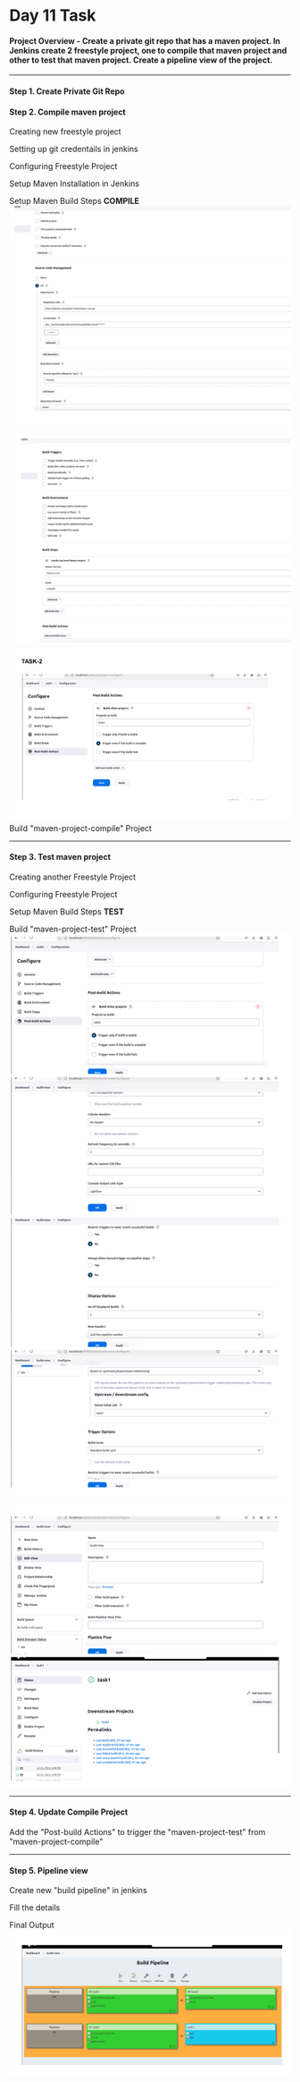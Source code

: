 # Day 11 Task

#### Project Overview - Create a private git repo that has a maven project. In Jenkins create 2 freestyle project, one to compile that maven project and other to test that maven project. Create a pipeline view of the project.

---

#### Step 1. Create Private Git Repo


#### Step 2. Compile maven project

Creating new freestyle project

Setting up git credentails in jenkins

Configuring Freestyle Project

Setup Maven Installation in Jenkins

Setup Maven Build Steps **COMPILE**
![alt text](img1.png)
![alt text](img2.png)
![alt text](img3.png)
Build "maven-project-compile" Project

---

#### Step 3. Test maven project

Creating another Freestyle Project

Configuring Freestyle Project

Setup Maven Build Steps **TEST**

Build "maven-project-test" Project
![alt text](img4.png)
![alt text](img5.png)
![alt text](img6.png)

---

#### Step 4. Update Compile Project
Add the "Post-build Actions" to trigger the "maven-project-test" from "maven-project-compile"

---

#### Step 5. Pipeline view

Create new "build pipeline" in jenkins

Fill the details

Final Output
![alt text](img7.png)


